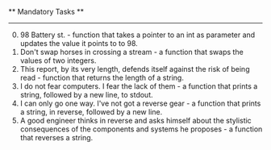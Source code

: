 ** Mandatory Tasks **
***
0. 98 Battery st. -  function that takes a pointer to an int as parameter and updates the value it points to to 98.
1. Don't swap horses in crossing a stream - a function that swaps the values of two integers.
2. This report, by its very length, defends itself against the risk of being read -  function that returns the length of a string.
3. I do not fear computers. I fear the lack of them - a function that prints a string, followed by a new line, to stdout.
4. I can only go one way. I've not got a reverse gear - a function that prints a string, in reverse, followed by a new line.
5. A good engineer thinks in reverse and asks himself about the stylistic consequences of the components and systems he proposes - a function that reverses a string.
